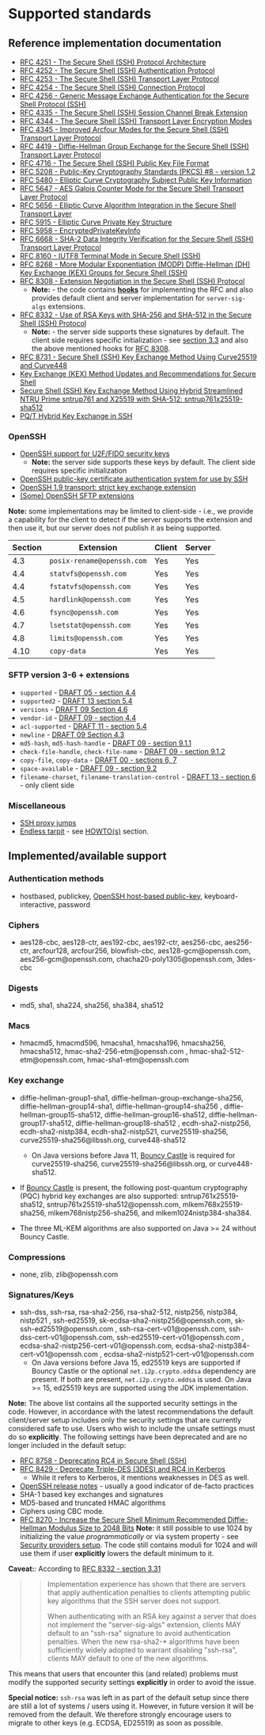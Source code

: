 # Supported standards

## Reference implementation documentation
* [RFC 4251 - The Secure Shell (SSH) Protocol Architecture](https://tools.ietf.org/html/rfc4251)
* [RFC 4252 - The Secure Shell (SSH) Authentication Protocol](https://tools.ietf.org/html/rfc4252)
* [RFC 4253 - The Secure Shell (SSH) Transport Layer Protocol](https://tools.ietf.org/html/rfc4253)
* [RFC 4254 - The Secure Shell (SSH) Connection Protocol](https://tools.ietf.org/html/rfc4254)
* [RFC 4256 - Generic Message Exchange Authentication for the Secure Shell Protocol (SSH)](https://tools.ietf.org/html/rfc4256)
* [RFC 4335 - The Secure Shell (SSH) Session Channel Break Extension](https://tools.ietf.org/html/rfc4335)
* [RFC 4344 - The Secure Shell (SSH) Transport Layer Encryption Modes](https://tools.ietf.org/html/rfc4344)
* [RFC 4345 - Improved Arcfour Modes for the Secure Shell (SSH) Transport Layer Protocol](https://tools.ietf.org/html/rfc4345)
* [RFC 4419 - Diffie-Hellman Group Exchange for the Secure Shell (SSH) Transport Layer Protocol](https://tools.ietf.org/html/rfc4419)
* [RFC 4716 - The Secure Shell (SSH) Public Key File Format](https://tools.ietf.org/html/rfc4716)
* [RFC 5208 - Public-Key Cryptography Standards (PKCS) #8 - version 1.2](https://tools.ietf.org/html/rfc5208)
* [RFC 5480 - Elliptic Curve Cryptography Subject Public Key Information](https://tools.ietf.org/html/rfc5480)
* [RFC 5647 - AES Galois Counter Mode for the Secure Shell Transport Layer Protocol](https://tools.ietf.org/html/rfc5647)
* [RFC 5656 - Elliptic Curve Algorithm Integration in the Secure Shell Transport Layer](https://tools.ietf.org/html/rfc5656)
* [RFC 5915 - Elliptic Curve Private Key Structure](https://tools.ietf.org/html/rfc5915)
* [RFC 5958 - EncryptedPrivateKeyInfo](https://www.rfc-editor.org/rfc/rfc5958)
* [RFC 6668 - SHA-2 Data Integrity Verification for the Secure Shell (SSH) Transport Layer Protocol](https://tools.ietf.org/html/rfc6668)
* [RFC 8160 - IUTF8 Terminal Mode in Secure Shell (SSH)](https://tools.ietf.org/html/rfc8160)
* [RFC 8268 - More Modular Exponentiation (MODP) Diffie-Hellman (DH) Key Exchange (KEX) Groups for Secure Shell (SSH)](https://tools.ietf.org/html/rfc8268)
* [RFC 8308 - Extension Negotiation in the Secure Shell (SSH) Protocol](https://tools.ietf.org/html/rfc8308)
    * **Note:** - the code contains [**hooks**](./event-listeners.md#kexextensionhandler) for implementing the RFC and
    also provides default client and server implementation for `server-sig-algs` extensions.
* [RFC 8332 - Use of RSA Keys with SHA-256 and SHA-512 in the Secure Shell (SSH) Protocol](https://tools.ietf.org/html/rfc8332)
    * **Note:** - the server side supports these signatures by default. The client side requires specific
    initialization - see [section 3.3](https://tools.ietf.org/html/rfc8332#section-3.3) and also the
    above mentioned hooks for [RFC 8308](https://tools.ietf.org/html/rfc8308).
* [RFC 8731 - Secure Shell (SSH) Key Exchange Method Using Curve25519 and Curve448](https://tools.ietf.org/html/rfc8731)
* [Key Exchange (KEX) Method Updates and Recommendations for Secure Shell](https://tools.ietf.org/html/draft-ietf-curdle-ssh-kex-sha2-03)
* [Secure Shell (SSH) Key Exchange Method Using Hybrid Streamlined NTRU Prime sntrup761 and X25519 with SHA-512: sntrup761x25519-sha512](https://www.ietf.org/archive/id/draft-josefsson-ntruprime-ssh-02.html)
* [PQ/T Hybrid Key Exchange in SSH](https://datatracker.ietf.org/doc/html/draft-kampanakis-curdle-ssh-pq-ke-04)

### OpenSSH

* [OpenSSH support for U2F/FIDO security keys](https://github.com/openssh/openssh-portable/blob/master/PROTOCOL.u2f)
    * **Note:** the server side supports these keys by default. The client side requires specific initialization
* [OpenSSH public-key certificate authentication system for use by SSH](https://datatracker.ietf.org/doc/draft-miller-ssh-cert/)
* [OpenSSH 1.9 transport: strict key exchange extension](https://github.com/openssh/openssh-portable/blob/master/PROTOCOL)
* [(Some) OpenSSH SFTP extensions](https://github.com/openssh/openssh-portable/blob/master/PROTOCOL)

**Note:** some implementations may be limited to client-side - i.e., we provide a capability for the client to detect if the server
supports the extension and then use it, but our server does not publish it as being supported.

| Section | Extension                  | Client | Server |
| ------- | -------------------------- | ------ | ------ |
| 4.3     | `posix-rename@openssh.com` | Yes    | Yes    |
| 4.4     | `statvfs@openssh.com`      | Yes    | Yes    |
| 4.4     | `fstatvfs@openssh.com`     | Yes    | Yes    |
| 4.5     | `hardlink@openssh.com`     | Yes    | Yes    |
| 4.6     | `fsync@openssh.com`        | Yes    | Yes    |
| 4.7     | `lsetstat@openssh.com`     | Yes    | Yes    |
| 4.8     | `limits@openssh.com`       | Yes    | Yes    |
| 4.10    | `copy-data`                | Yes    | Yes    |

### SFTP version 3-6 + extensions

* `supported` - [DRAFT 05 - section 4.4](https://datatracker.ietf.org/doc/html/draft-ietf-secsh-filexfer-05#section-4.4)
* `supported2` - [DRAFT 13 section 5.4](https://datatracker.ietf.org/doc/html/draft-ietf-secsh-filexfer-13#section-5.4)
* `versions` - [DRAFT 09 Section 4.6](https://datatracker.ietf.org/doc/html/draft-ietf-secsh-filexfer-09#section-4.6)
* `vendor-id` - [DRAFT 09 - section 4.4](https://datatracker.ietf.org/doc/html/draft-ietf-secsh-filexfer-09#section-4.4)
* `acl-supported` - [DRAFT 11 - section 5.4](https://datatracker.ietf.org/doc/html/draft-ietf-secsh-filexfer-11#section-5.4)
* `newline` - [DRAFT 09 Section 4.3](https://datatracker.ietf.org/doc/html/draft-ietf-secsh-filexfer-09#section-4.3)
* `md5-hash`, `md5-hash-handle` - [DRAFT 09 - section 9.1.1](https://datatracker.ietf.org/doc/html/draft-ietf-secsh-filexfer-09#section-9.1.1)
* `check-file-handle`, `check-file-name` - [DRAFT 09 - section 9.1.2](https://datatracker.ietf.org/doc/html/draft-ietf-secsh-filexfer-09#section-9.1.2)
* `copy-file`, `copy-data` - [DRAFT 00 - sections 6, 7](https://tools.ietf.org/id/draft-ietf-secsh-filexfer-extensions-00.txt)
* `space-available` - [DRAFT 09 - section 9.2](https://datatracker.ietf.org/doc/html/draft-ietf-secsh-filexfer-09#section-9.2)
* `filename-charset`, `filename-translation-control` - [DRAFT 13 - section 6](https://tools.ietf.org/html/draft-ietf-secsh-filexfer-13#section-6) - only client side

### Miscellaneous

* [SSH proxy jumps](./internals.md#ssh-jumps)
* [Endless tarpit](https://nullprogram.com/blog/2019/03/22/) - see [HOWTO(s)](./howto.md) section.

## Implemented/available support

### Authentication methods

* hostbased, publickey, [OpenSSH host-based public-key](https://github.com/openssh/openssh-portable/blob/1781f507c11/PROTOCOL#L349), keyboard-interactive, password

### Ciphers

* aes128-cbc, aes128-ctr, aes192-cbc, aes192-ctr, aes256-cbc, aes256-ctr, arcfour128, arcfour256, blowfish-cbc,
aes128-gcm@<!-- -->openssh.com, aes256-gcm@<!-- -->openssh.com, chacha20-poly1305@<!-- -->openssh.com, 3des-cbc

### Digests

* md5, sha1, sha224, sha256, sha384, sha512

### Macs

* hmacmd5, hmacmd596, hmacsha1, hmacsha196, hmacsha256, hmacsha512, hmac-sha2-256-etm@<!-- -->openssh.com
, hmac-sha2-512-etm@<!-- -->openssh.com, hmac-sha1-etm@<!-- -->openssh.com

### Key exchange

* diffie-hellman-group1-sha1, diffie-hellman-group-exchange-sha256, diffie-hellman-group14-sha1, diffie-hellman-group14-sha256
, diffie-hellman-group15-sha512, diffie-hellman-group16-sha512, diffie-hellman-group17-sha512, diffie-hellman-group18-sha512
, ecdh-sha2-nistp256, ecdh-sha2-nistp384, ecdh-sha2-nistp521, curve25519-sha256, curve25519-sha256@<!-- -->libssh.org, curve448-sha512
    * On Java versions before Java 11, [Bouncy Castle](./dependencies.md#bouncy-castle) is required for curve25519-sha256, curve25519-sha256@<!-- -->libssh.org, or curve448-sha512.

* If [Bouncy Castle](./dependencies.md#bouncy-castle) is present, the following post-quantum cryptography (PQC) hybrid key
  exchanges are also supported: sntrup761x25519-sha512, sntrup761x25519-sha512@<!-- -->openssh.com, mlkem768x25519-sha256,
  mlkem768nistp256-sha256, and mlkem1024nistp384-sha384.

* The three ML-KEM algorithms are also supported on Java >= 24 without Bouncy Castle. 

### Compressions

* none, zlib, zlib@<!-- -->openssh.com

### Signatures/Keys

* ssh-dss, ssh-rsa, rsa-sha2-256, rsa-sha2-512, nistp256, nistp384, nistp521
, ssh-ed25519, sk-ecdsa-sha2-nistp256@<!-- -->openssh.com, sk-ssh-ed25519@<!-- -->openssh.com
, ssh-rsa-cert-v01@<!-- -->openssh.com, ssh-dss-cert-v01<!-- -->@openssh.com, ssh-ed25519-cert-v01@<!-- -->openssh.com
, ecdsa-sha2-nistp256-cert-v01@<!-- -->openssh.com, ecdsa-sha2-nistp384-cert-v01<!-- -->@openssh.com
, ecdsa-sha2-nistp521-cert-v01<!-- -->@openssh.com
    * On Java versions before Java 15, ed25519 keys are supported if Bouncy Castle or the optional `net.i2p.crypto.eddsa` dependency
      are present. If both are present, `net.i2p.crypto.eddsa` is used. On Java >= 15, ed25519 keys are supported using the JDK
      implementation.

**Note:** The above list contains all the supported security settings in the code. However, in accordance with the latest recommendations
the default client/server setup includes only the security settings that are currently considered safe to use. Users who wish to include
the unsafe settings must do so **explicitly**. The following settings have been deprecated and are no longer included in the default setup:

* [RFC 8758 - Deprecating RC4 in Secure Shell (SSH)](https://tools.ietf.org/html/rfc8758)
* [RFC 8429 - Deprecate Triple-DES (3DES) and RC4 in Kerberos](https://tools.ietf.org/html/rfc8429)
    * While it refers to Kerberos, it mentions weaknesses in DES as well.
* [OpenSSH release notes](https://www.openssh.com/releasenotes.html) - usually a good indicator of de-facto practices
* SHA-1 based key exchanges and signatures
* MD5-based and truncated HMAC algorithms
* Ciphers using CBC mode.
* [RFC 8270 - Increase the Secure Shell Minimum Recommended Diffie-Hellman Modulus Size to 2048 Bits](https://tools.ietf.org/html/rfc8270)
    **Note:** it still possible to use 1024 by initializing the value *programmatically* or via system property -
    see [Security providers setup](./security-providers.md#diff-hellman-group-exchange-configuration).
    The code still contains moduli for 1024 and will use them if user **explicitly** lowers the default minimum
    to it.

**Caveat:**: According to [RFC 8332 - section 3.31](https://tools.ietf.org/html/rfc8332#section-3.3)
>>
>> Implementation experience has shown that there are servers that apply authentication penalties to clients
>> attempting public key algorithms that the SSH server does not support.
>>
>> When authenticating with an RSA key against a server that does not implement the "server-sig-algs" extension,
>> clients MAY default to an "ssh-rsa" signature to avoid authentication penalties. When the new rsa-sha2-*
>> algorithms have been sufficiently widely adopted to warrant disabling "ssh-rsa", clients MAY default to one of
>> the new algorithms.

This means that users that encounter this (and related) problems must modify the supported security settings
**explicitly** in order to avoid the issue.

**Special notice:** `ssh-rsa` was left in as part of the default setup since there are still a lot of systems / users
using it. However, in future version it will be removed from the default. We therefore strongly encourage users to migrate
to other keys (e.g. ECDSA, ED25519) as soon as possible.
